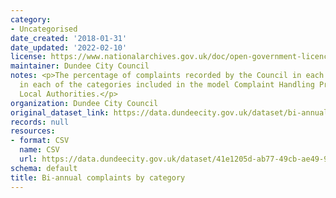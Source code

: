 ```yaml
---
category:
- Uncategorised
date_created: '2018-01-31'
date_updated: '2022-02-10'
license: https://www.nationalarchives.gov.uk/doc/open-government-licence/version/3/
maintainer: Dundee City Council
notes: <p>The percentage of complaints recorded by the Council in each six month period
  in each of the categories included in the model Complaint Handling Procedure in
  Local Authorities.</p>
organization: Dundee City Council
original_dataset_link: https://data.dundeecity.gov.uk/dataset/bi-annual-complaints-by-category
records: null
resources:
- format: CSV
  name: CSV
  url: https://data.dundeecity.gov.uk/dataset/41e1205d-ab77-49cb-ae49-941a2e964269/resource/4608b93b-bb4f-400d-a11c-5f1e7a92bc4c/download/complaints-by-nature-data-series.csv
schema: default
title: Bi-annual complaints by category
---
```

